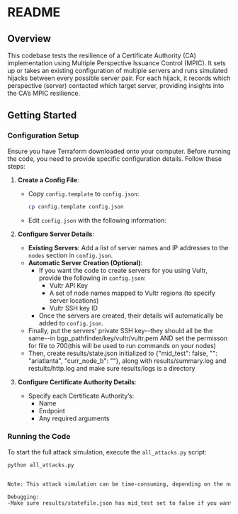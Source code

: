# README

## Overview

This codebase tests the resilience of a Certificate Authority (CA) implementation using Multiple Perspective Issuance Control (MPIC). It sets up or takes an existing configuration of multiple servers and runs simulated hijacks between every possible server pair. For each hijack, it records which perspective (server) contacted which target server, providing insights into the CA’s MPIC resilience.

## Getting Started

### Configuration Setup

Ensure you have Terraform downloaded onto your computer. Before running the code, you need to provide specific configuration details. Follow these steps:

1. **Create a Config File**:
   - Copy `config.template` to `config.json`:
     ```bash
     cp config.template config.json
     ```
   - Edit `config.json` with the following information:

2. **Configure Server Details**:
   - **Existing Servers**: Add a list of server names and IP addresses to the `nodes` section in `config.json`.
   - **Automatic Server Creation (Optional)**:
     - If you want the code to create servers for you using Vultr, provide the following in `config.json`:
       - Vultr API Key
       - A set of node names mapped to Vultr regions (to specify server locations)
       - Vultr SSH key ID
      - Once the servers are created, their details will automatically be added to `config.json`.
   - Finally, put the servers' private SSH key--they should all be the same--in bgp_pathfinder/key/vultr/vultr.pem AND set the permisson for file to 700(this will be used to run commands on your nodes)
   - Then, create results/state.json initialized to {"mid_test": false, "": "ariatlanta", "curr_node_b": ""}, along with results/summary.log and restults/http.log and make sure results/logs is a directory


   

3. **Configure Certificate Authority Details**:
   - Specify each Certificate Authority’s:
     - Name
     - Endpoint
     - Any required arguments

### Running the Code

To start the full attack simulation, execute the `all_attacks.py` script:

```bash
python all_attacks.py


Note: This attack simulation can be time-consuming, depending on the number of nodes configured. The attack duration scales with the number of pairwise combinations of nodes, with each attack taking approximately 5–7 minutes.

Debugging:
-Make sure results/statefile.json has mid_test set to false if you want to start from the beginning. If you want to start from the middle, make sure node_a and node_b are set correctly.